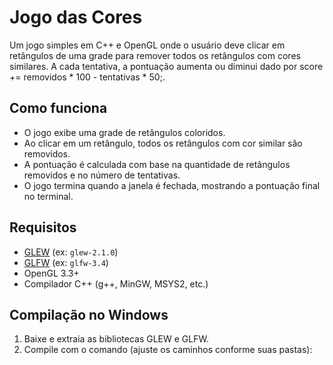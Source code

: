 # Jogo das Cores

Um jogo simples em C++ e OpenGL onde o usuário deve clicar em retângulos de uma grade para remover todos os retângulos com cores similares. A cada tentativa, a pontuação aumenta ou diminui dado por score += removidos * 100 - tentativas * 50;.

## Como funciona

- O jogo exibe uma grade de retângulos coloridos.
- Ao clicar em um retângulo, todos os retângulos com cor similar são removidos.
- A pontuação é calculada com base na quantidade de retângulos removidos e no número de tentativas.
- O jogo termina quando a janela é fechada, mostrando a pontuação final no terminal.

## Requisitos

- [GLEW](http://glew.sourceforge.net/) (ex: `glew-2.1.0`)
- [GLFW](https://www.glfw.org/) (ex: `glfw-3.4`)
- OpenGL 3.3+
- Compilador C++ (g++, MinGW, MSYS2, etc.)

## Compilação no Windows

1. Baixe e extraia as bibliotecas GLEW e GLFW.
2. Compile com o comando (ajuste os caminhos conforme suas pastas):
